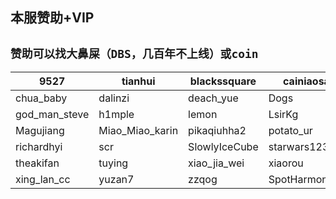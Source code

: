 ## 本服赞助+VIP

## `赞助可以找大鼻屎（DBS，几百年不上线）或coin`


| 9527          | tianhui         | blackssquare  | cainiaosama     |
| ------------- | --------------- | ------------- | --------------- |
| chua_baby     | dalinzi         | deach_yue     | Dogs            |
| god_man_steve | h1mple          | lemon         | LsirKg          |
| Magujiang     | Miao_Miao_karin | pikaqiuhha2   | potato_ur       |
| richardhyi    | scr             | SlowlyIceCube | starwars12345   |
| theakifan     | tuying          | xiao_jia_wei  | xiaorou         |
| xing_lan_cc   | yuzan7          | zzqog         | SpotHarmony4377 |
